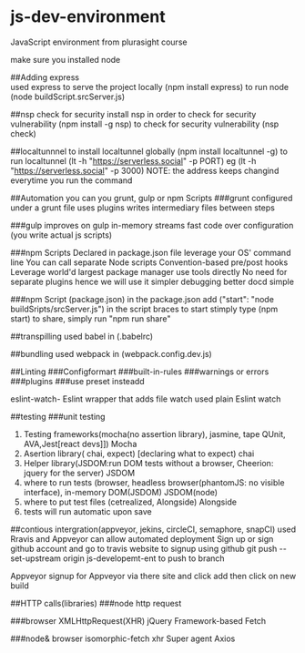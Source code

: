 # js-dev-environment
JavaScript environment from plurasight course

make sure you installed node

##Adding express  
used express to serve the project locally (npm install express)
to run node (node buildScript.srcServer.js)

##nsp check for security
install nsp in order to check for security vulnerability (npm install -g nsp)
to check for security vulnerability (nsp check)

##localtunnnel
to install localtunnel globally (npm install localtunnel -g)
to run localtunnel (lt -h "https://serverless.social" -p PORT) eg (lt -h "https://serverless.social" -p 3000)
NOTE: the address keeps changind everytime you run the command

##Automation
you can you grunt, gulp or npm Scripts
###grunt
configured under a grunt file
uses plugins
writes intermediary files between steps

###gulp
improves on gulp
in-memory streams
fast
code over configuration (you write actual js scripts)

###npm Scripts
Declared in package.json file
leverage your OS' command line
You can call separate Node scripts
Convention-based pre/post hooks
Leverage world'd largest package manager
use tools directly
No need for separate plugins hence we will use it
simpler debugging
better docd 
simple

###npm Script (package.json)
in the package.json add ("start": "node buildSripts/srcServer.js") in the script braces
to start stimply type (npm start)
to share, simply run "npm run share"

##transpilling 
used babel in (.babelrc)

##bundling
used webpack in (webpack.config.dev.js)

##Linting
###Configformart
###built-in-rules
###warnings or errors
###plugins
###use preset insteadd

eslint-watch- Eslint wrapper that adds file watch
used plain Eslint watch

##testing
###unit testing
1. Testing frameworks(mocha(no assertion library), jasmine, tape QUnit, AVA,Jest[react devs]])
Mocha
2. Asertion library( chai, expect) [declaring what to expect)
chai
3. Helper library(JSDOM:run DOM tests without a browser, Cheerion: jquery for the server)
JSDOM
4. where to run tests (browser, headless browser(phantomJS: no visible interface), in-memory DOM(JSDOM)
JSDOM(node)
5. where to put test files (cetrealized, Alongside)
Alongside
6. tests will run automatic
upon save

##contious intergration(appveyor, jekins, circleCI, semaphore, snapCI)
used Rravis and Appveyor
can allow automated deployment
Sign up or sign github account and go to travis website to signup using github
git push --set-upstream origin js-developemt-ent to push to branch

Appveyor
signup for Appveyor via there site and click add then click on new build

 
##HTTP calls(libraries)
###node
http
request

###browser
XMLHttpRequest(XHR)
jQuery
Framework-based
Fetch

###node& browser
isomorphic-fetch
xhr
Super agent
Axios